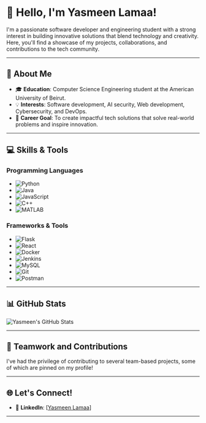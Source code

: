 # 👋 Hello, I'm Yasmeen Lamaa!

I'm a passionate software developer and engineering student with a strong interest in building innovative solutions that blend technology and creativity. Here, you'll find a showcase of my projects, collaborations, and contributions to the tech community.

---

## 🚀 About Me

- 🎓 **Education**: Computer Science Engineering student at the American University of Beirut.
- 💡 **Interests**: Software development, AI security, Web development, Cybersecurity, and DevOps.
- 🎯 **Career Goal**: To create impactful tech solutions that solve real-world problems and inspire innovation.
  
---

## 💻 Skills & Tools

### **Programming Languages**
- ![Python](https://img.shields.io/badge/Python-3776AB?style=flat&logo=python&logoColor=white) 
- ![Java](https://img.shields.io/badge/Java-007396?style=flat&logo=java&logoColor=white) 
- ![JavaScript](https://img.shields.io/badge/JavaScript-F7DF1E?style=flat&logo=javascript&logoColor=black) 
- ![C++](https://img.shields.io/badge/C%2B%2B-00599C?style=flat&logo=c%2B%2B&logoColor=white)
- ![MATLAB](https://img.shields.io/badge/MATLAB-0076A8?style=flat&logo=mathworks&logoColor=white)

### **Frameworks & Tools**
- ![Flask](https://img.shields.io/badge/Flask-000000?style=flat&logo=flask&logoColor=white)
- ![React](https://img.shields.io/badge/React-61DAFB?style=flat&logo=react&logoColor=black)
- ![Docker](https://img.shields.io/badge/Docker-2496ED?style=flat&logo=docker&logoColor=white)
- ![Jenkins](https://img.shields.io/badge/Jenkins-D24939?style=flat&logo=jenkins&logoColor=white)
- ![MySQL](https://img.shields.io/badge/MySQL-4479A1?style=flat&logo=mysql&logoColor=white)
- ![Git](https://img.shields.io/badge/Git-F05032?style=flat&logo=git&logoColor=white)
- ![Postman](https://img.shields.io/badge/Postman-FF6C37?style=flat&logo=postman&logoColor=white)

---

## 📊 GitHub Stats

![Yasmeen's GitHub Stats](https://github-readme-stats.vercel.app/api?username=yasmeenlamaa&show_icons=true&theme=radical)

---

## 🤝 Teamwork and Contributions

I've had the privilege of contributing to several team-based projects, some of which are pinned on my profile!

---

## 🌐 Let's Connect!

- 💼 **LinkedIn**: [[Yasmeen Lamaa](https://linkedin.com/in/yasmeen-lamaa)]
---


